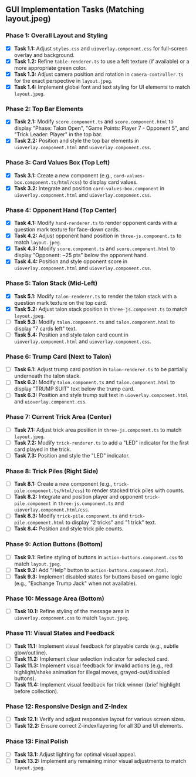 ## GUI Implementation Tasks (Matching layout.jpeg)

### Phase 1: Overall Layout and Styling

- [x] **Task 1.1:** Adjust `styles.css` and `uioverlay.component.css` for full-screen overlay and background.
- [x] **Task 1.2:** Refine `table-renderer.ts` to use a felt texture (if available) or a more appropriate green color.
- [x] **Task 1.3:** Adjust camera position and rotation in `camera-controller.ts` for the exact perspective in `layout.jpeg`.
- [x] **Task 1.4:** Implement global font and text styling for UI elements to match `layout.jpeg`.

### Phase 2: Top Bar Elements

- [x] **Task 2.1:** Modify `score.component.ts` and `score.component.html` to display "Phase: Talon Open", "Game Points: Player 7 - Opponent 5", and "Trick Leader: Player" in the top bar.
- [x] **Task 2.2:** Position and style the top bar elements in `uioverlay.component.html` and `uioverlay.component.css`.

### Phase 3: Card Values Box (Top Left)

- [x] **Task 3.1:** Create a new component (e.g., `card-values-box.component.ts/html/css`) to display card values.
- [x] **Task 3.2:** Integrate and position `card-values-box.component` in `uioverlay.component.html` and `uioverlay.component.css`.

### Phase 4: Opponent Hand (Top Center)

- [x] **Task 4.1:** Modify `hand-renderer.ts` to render opponent cards with a question mark texture for face-down cards.
- [x] **Task 4.2:** Adjust opponent hand position in `three-js.component.ts` to match `layout.jpeg`.
- [x] **Task 4.3:** Modify `score.component.ts` and `score.component.html` to display "Opponent: ~25 pts" below the opponent hand.
- [x] **Task 4.4:** Position and style opponent score in `uioverlay.component.html` and `uioverlay.component.css`.

### Phase 5: Talon Stack (Mid-Left)

- [x] **Task 5.1:** Modify `talon-renderer.ts` to render the talon stack with a question mark texture on the top card.
- [x] **Task 5.2:** Adjust talon stack position in `three-js.component.ts` to match `layout.jpeg`.
- [ ] **Task 5.3:** Modify `talon.component.ts` and `talon.component.html` to display "7 cards left" text.
- [ ] **Task 5.4:** Position and style talon card count in `uioverlay.component.html` and `uioverlay.component.css`.

### Phase 6: Trump Card (Next to Talon)

- [ ] **Task 6.1:** Adjust trump card position in `talon-renderer.ts` to be partially underneath the talon stack.
- [ ] **Task 6.2:** Modify `talon.component.ts` and `talon.component.html` to display "TRUMP SUIT" text below the trump card.
- [ ] **Task 6.3:** Position and style trump suit text in `uioverlay.component.html` and `uioverlay.component.css`.

### Phase 7: Current Trick Area (Center)

- [ ] **Task 7.1:** Adjust trick area position in `three-js.component.ts` to match `layout.jpeg`.
- [ ] **Task 7.2:** Modify `trick-renderer.ts` to add a "LED" indicator for the first card played in the trick.
- [ ] **Task 7.3:** Position and style the "LED" indicator.

### Phase 8: Trick Piles (Right Side)

- [ ] **Task 8.1:** Create a new component (e.g., `trick-pile.component.ts/html/css`) to render stacked trick piles with counts.
- [ ] **Task 8.2:** Integrate and position player and opponent `trick-pile.component` in `three-js.component.ts` and `uioverlay.component.html/css`.
- [ ] **Task 8.3:** Modify `trick-pile.component.ts` and `trick-pile.component.html` to display "2 tricks" and "1 trick" text.
- [ ] **Task 8.4:** Position and style trick pile counts.

### Phase 9: Action Buttons (Bottom)

- [ ] **Task 9.1:** Refine styling of buttons in `action-buttons.component.css` to match `layout.jpeg`.
- [ ] **Task 9.2:** Add "Help" button to `action-buttons.component.html`.
- [ ] **Task 9.3:** Implement disabled states for buttons based on game logic (e.g., "Exchange Trump Jack" when not available).

### Phase 10: Message Area (Bottom)

- [ ] **Task 10.1:** Refine styling of the message area in `uioverlay.component.css` to match `layout.jpeg`.

### Phase 11: Visual States and Feedback

- [ ] **Task 11.1:** Implement visual feedback for playable cards (e.g., subtle glow/outline).
- [ ] **Task 11.2:** Implement clear selection indicator for selected card.
- [ ] **Task 11.3:** Implement visual feedback for invalid actions (e.g., red highlight/shake animation for illegal moves, grayed-out/disabled buttons).
- [ ] **Task 11.4:** Implement visual feedback for trick winner (brief highlight before collection).

### Phase 12: Responsive Design and Z-Index

- [ ] **Task 12.1:** Verify and adjust responsive layout for various screen sizes.
- [ ] **Task 12.2:** Ensure correct Z-index/layering for all 3D and UI elements.

### Phase 13: Final Polish

- [ ] **Task 13.1:** Adjust lighting for optimal visual appeal.
- [ ] **Task 13.2:** Implement any remaining minor visual adjustments to match `layout.jpeg`.
